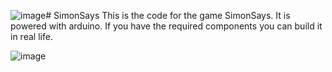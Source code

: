 ![image](https://github.com/IsMoNgai/SimonSays/assets/137124115/ec96a610-1c90-40c4-92cc-a6bacb0e8380)# SimonSays
This is the code for the game SimonSays. It is powered with arduino. If you have the required components you can build it in real life.

![image](https://github.com/IsMoNgai/SimonSays/assets/137124115/a2fd5c64-9a48-48aa-9dca-bd98452ef717)

